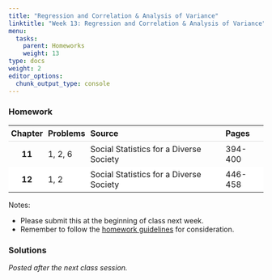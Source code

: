 ```yaml
---
title: "Regression and Correlation & Analysis of Variance"
linktitle: "Week 13: Regression and Correlation & Analysis of Variance"
menu:
  tasks:
    parent: Homeworks
    weight: 13
type: docs
weight: 2
editor_options: 
  chunk_output_type: console
---
```

<script src="/rmarkdown-libs/kePrint/kePrint.js"></script>
<link href="/rmarkdown-libs/lightable/lightable.css" rel="stylesheet" />
<script src="/rmarkdown-libs/kePrint/kePrint.js"></script>
<link href="/rmarkdown-libs/lightable/lightable.css" rel="stylesheet" />



<style>
span.boxed {
  border: 0px solid #FFFFFF;
  padding: 5px;
  color: #FFFFFF;
  background-color: #005b96;
  display: inline;
} 

table {
   margin-left: auto;
   margin-right: auto;
}

table thead th { border-bottom: 1px solid #ddd; 
}

th, td { padding: 5px; 
}

tr:nth-child(even) { background: #ffffff; 
}
</style>

### Homework


<center>
<table>
 <thead>
  <tr>
   <th style="text-align:center;"> Chapter </th>
   <th style="text-align:left;"> Problems </th>
   <th style="text-align:left;"> Source </th>
   <th style="text-align:left;"> Pages </th>
  </tr>
 </thead>
<tbody>
  <tr>
   <td style="text-align:center;font-weight: bold;"> 11 </td>
   <td style="text-align:left;"> 1, 2, 6 </td>
   <td style="text-align:left;"> Social Statistics for a Diverse Society </td>
   <td style="text-align:left;"> 394-400 </td>
  </tr>
  <tr>
   <td style="text-align:center;font-weight: bold;"> 12 </td>
   <td style="text-align:left;"> 1, 2 </td>
   <td style="text-align:left;"> Social Statistics for a Diverse Society </td>
   <td style="text-align:left;"> 446-458 </td>
  </tr>
</tbody>
</table>
</center>

Notes: 

- Please submit this at the beginning of class next week.
- Remember to follow the [homework guidelines](/tasks/#homeworks) for consideration.

<!--
to the Submission Portal on [ecampus](https://ecampus.wvu.edu/){target="_blank"} by 11:59 PM next Wednesday.<br>
-->

### Solutions

*Posted after the next class session.*

<!--
*Note: The* `\(z\)` *value obtained will be referenced by the variable* `\(z_{obt}\)`.

<details><summary>1</summary>
<p>
a. We have 
`\begin{align}
H_0:\,\mu_Y=13.5\,\,\text{years}\\
H_1:\,\mu_Y<13.5\,\,\text{years}
\end{align}`

b. We have 
`\begin{align}
z &= \dfrac{10.9-13.5}{7.6/\sqrt{150}}\\[0.5ex]
&\approx -4.19
\end{align}`
yielding that `\(z\)` value, or `\(z_{obt} = -4.19\)`. The `\(p\)`-value for this `\(z_{obt} < 0.001\)` for a one-tailed test where `\(\alpha = 0.01\)`. Since `\(z_{obt} < 0.001\)` and `\(0.001 < \alpha\)`, we <span class="boxed">reject `\(H_0\)` and can likely assume that the doctors at the HMO do have less experience than the population of doctors at all HMOs.</span> 
</p>
</details>

<details><summary>2</summary>
<p>
a. We have  
`\begin{align}
s_{p_1-p_2} &=\sqrt{\dfrac{0.43\cdot(1-0.43)}{899}+\dfrac{0.50\cdot(1-0.50)}{351}}\\[0.5ex]
&= \sqrt{0.0313}\\
&\approx 0.03
\end{align}`
implying 
`\begin{align}
z &= \dfrac{0.43-0.50}{0.03}\\[0.5ex]
&\approx -2.33
\end{align}`
so `\(z_{obt} = -2.33\)` and the probability of obtaining this `\(z\)` statistic is `\(0.0099\cdot 2=0.0198\)` which is less than `\(\alpha = 0.01\)`. So we <span class="boxed">reject `\(H_0\)` and can likely assume there is a significant difference in the proportion of homeowners between first-generation and second-generation Hispanic Americans. In fact given we have `\(0.43-0.50=-0.07\)`, there is a lower proportion of home ownership among first-generation Hispanic Americans than second-generation Hispanic Americans</span>.

b. We have  
`\begin{align}
s_{p_1-p_2} &=\sqrt{\dfrac{0.58\cdot(1-0.58)}{2684}+\dfrac{0.51\cdot(1-0.51)}{566}}\\[0.5ex]
&= \sqrt{0.0229}\\
&\approx 0.02
\end{align}`
implying 
`\begin{align}
z &= \dfrac{0.58-0.51}{0.02}\\[0.5ex]
&\approx 3.50
\end{align}`
so `\(z_{obt} = 3.50\)` and the probability of obtaining this `\(z\)` statistic is `\(0.002\cdot 2=0.0004\)` which is less than `\(\alpha = 0.01\)`. So we <span class="boxed">reject `\(H_0\)` and can likely assume there is a significant difference in the proportion of homeowners between first-generation and second-generation Asian Americans. In fact given we have `\(0.58-0.51=0.07\)`, there is a higher proportion of home ownership among first-generation Hispanic Americans than second-generation Hispanic Americans</span>.

</p>
</details>
 

<details><summary>3</summary>
<p>
<div align="center">
<div style="width: 50%; margin:0 left;text-align: left;">
<table class="table" style="width: auto !important; margin-left: auto; margin-right: auto;">
 <thead>
  <tr>
   <th style="text-align:left;"> Item </th>
   <th style="text-align:left;"> Test </th>
   <th style="text-align:center;"> Research Hypothesis </th>
   <th style="text-align:center;"> Null Hypothesis </th>
  </tr>
 </thead>
<tbody>
  <tr>
   <td style="text-align:left;"> `\(\text{a}\)` </td>
   <td style="text-align:left;"> Two-tailed </td>
   <td style="text-align:center;"> `\(\mu\neq53657\)` </td>
   <td style="text-align:center;"> `\(\mu=53657\)` </td>
  </tr>
  <tr>
   <td style="text-align:left;"> `\(\text{b}\)` </td>
   <td style="text-align:left;"> One-tailed </td>
   <td style="text-align:center;"> `\(\mu>3.2\)` </td>
   <td style="text-align:center;"> `\(\mu=3.2\)` </td>
  </tr>
  <tr>
   <td style="text-align:left;"> `\(\text{c}\)` </td>
   <td style="text-align:left;"> One-tailed </td>
   <td style="text-align:center;"> `\(\mu_1<\mu_2\)` </td>
   <td style="text-align:center;"> `\(\mu_1=\mu_2\)` </td>
  </tr>
  <tr>
   <td style="text-align:left;"> `\(\text{d}\)` </td>
   <td style="text-align:left;"> Two-tailed </td>
   <td style="text-align:center;"> `\(\mu_1\neq\mu_2\)` </td>
   <td style="text-align:center;"> `\(\mu_1=\mu_2\)` </td>
  </tr>
  <tr>
   <td style="text-align:left;"> `\(\text{e}\)` </td>
   <td style="text-align:left;"> One-tailed </td>
   <td style="text-align:center;"> `\(\mu_1>\mu_2\)` </td>
   <td style="text-align:center;"> `\(\mu_1=\mu_2\)` </td>
  </tr>
  <tr>
   <td style="text-align:left;"> `\(\text{f}\)` </td>
   <td style="text-align:left;"> One-tailed </td>
   <td style="text-align:center;"> `\(\mu_1<\mu_2\)` </td>
   <td style="text-align:center;"> `\(\mu_1=\mu_2\)` </td>
  </tr>
</tbody>
</table>
</div>
</div>
</p>
</details>

<details><summary>4</summary>
<p>
a. We have 
`\begin{align}
H_0:\,\pi_1=\pi_2\\
H_1:\,\pi_1<\pi_2
\end{align}`

b. We have 
`\begin{align}
s_{p_1-p_2} &=\sqrt{\dfrac{0.34\cdot(1-0.34)}{1799}+\dfrac{0.41\cdot(1-0.41)}{1001}}\\[0.5ex]
&= \sqrt{0.0003664}\\
&\approx 0.02
\end{align}`
implying
`\begin{align}
z &= \dfrac{0.34-0.41}{0.02}\\[0.5ex]
&\approx -3.50
\end{align}`
yielding that <span class="boxed">$z_{obt}=-3.50 <\alpha = 0.05$</span> (and less than `\(0.0002\)` from Appendix A). So <span class="boxed">the proportion of White respondents who support the tactic of bringing people of different racial backgrounds together to talk about race is lower than the proportion of Black respondents</span>. The difference given by `\(0.41-0.34\)` is likely significant at the `\(0.05\)` level.
</p>
</details>

<details><summary>5</summary>
<p>
a. We have 
`\begin{align}
H_0:\,\mu = 37.8\\
H_1:\,\mu\neq 37.8
\end{align}`

b. We have 
`\begin{align}
t &= \dfrac{48.69-37.80}{17.99/\sqrt{1495}}\\[0.5ex]
&\approx 23.17
\end{align}`
yielding that <span class="boxed">$t_{obt}=23.17$</span> with <span class="boxed">$p < 0.001$</span> (and is greater than `\(3.291\)` from Appendix B). 

c. We can say that `\(H_0\)` should likely be rejected in favor of the `\(H_1\)`. So <span class="boxed">there is a difference between the mean age of the GSS sample and the mean age of all American adults</span>. Relative to age, the GSS sample is not representative of all American adults (the GSS sample is significantly older). 

</p>
</details>
-->
